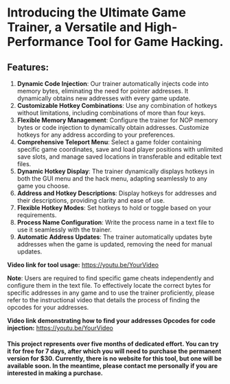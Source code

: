 # Introducing the Ultimate Game Trainer, a Versatile and High-Performance Tool for Game Hacking.
## Features:

1. **Dynamic Code Injection**: Our trainer automatically injects code into memory bytes, eliminating the need for pointer addresses. It dynamically obtains new addresses with every game update.  
2. **Customizable Hotkey Combinations**: Use any combination of hotkeys without limitations, including combinations of more than four keys.  
3. **Flexible Memory Management**: Configure the trainer for NOP memory bytes or code injection to dynamically obtain addresses. Customize hotkeys for any address according to your preferences.  
4. **Comprehensive Teleport Menu**: Select a game folder containing specific game coordinates, save and load player positions with unlimited save slots, and manage saved locations in transferable and editable text files.  
5. **Dynamic Hotkey Display**: The trainer dynamically displays hotkeys in both the GUI menu and the hack menu, adapting seamlessly to any game you choose.  
6. **Address and Hotkey Descriptions**: Display hotkeys for addresses and their descriptions, providing clarity and ease of use.  
7. **Flexible Hotkey Modes**: Set hotkeys to hold or toggle based on your requirements.  
8. **Process Name Configuration**: Write the process name in a text file to use it seamlessly with the trainer.  
9. **Automatic Address Updates**: The trainer automatically updates byte addresses when the game is updated, removing the need for manual updates.  

**Video link for tool usage:** https://youtu.be/YourVideo

**Note**: Users are required to find specific game cheats independently and configure them in the text file. To effectively locate the correct bytes for specific addresses in any game and to use the trainer proficiently, please refer to the instructional video that details the process of finding the opcodes for your addresses. 

**Video link demonstrating how to find your addresses Opcodes for code injection:** https://youtu.be/YourVideo

#### This project represents over five months of dedicated effort. You can try it for free for 7 days, after which you will need to purchase the permanent version for $30. Currently, there is no website for this tool, but one will be available soon. In the meantime, please contact me personally if you are interested in making a purchase.

